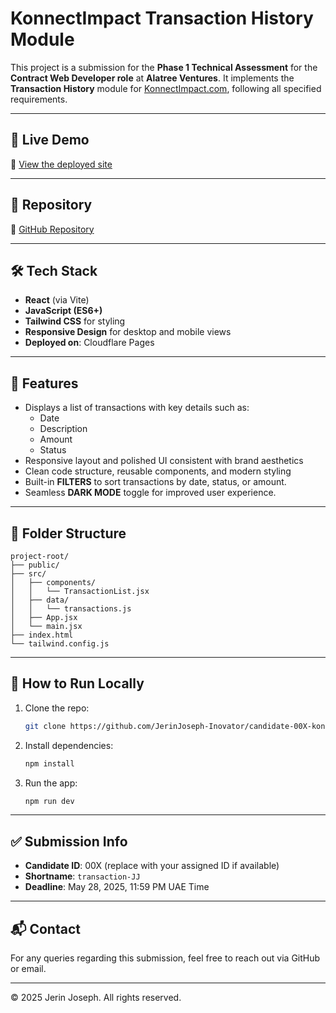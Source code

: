 # KonnectImpact Transaction History Module

This project is a submission for the **Phase 1 Technical Assessment** for the **Contract Web Developer role** at **Alatree Ventures**. It implements the **Transaction History** module for [KonnectImpact.com](https://konnectimpact.com), following all specified requirements. 

---

## 🚀 Live Demo

🔗 [View the deployed site](https://konnectimpact-transaction.pages.dev/)

---

## 📂 Repository

🔗 [GitHub Repository](https://github.com/JerinJoseph-Inovator/candidate-00X-konnectimpact-module-transaction-JJ)

---

## 🛠️ Tech Stack

- **React** (via Vite)
- **JavaScript (ES6+)**
- **Tailwind CSS** for styling
- **Responsive Design** for desktop and mobile views
- **Deployed on**: Cloudflare Pages

---

## 📌 Features

- Displays a list of transactions with key details such as:
  - Date
  - Description
  - Amount
  - Status
- Responsive layout and polished UI consistent with brand aesthetics
- Clean code structure, reusable components, and modern styling
- Built-in **FILTERS** to sort transactions by date, status, or amount.
- Seamless **DARK MODE** toggle for improved user experience.

---

## 📁 Folder Structure

```
project-root/
├── public/
├── src/
│   ├── components/
│   │   └── TransactionList.jsx
│   ├── data/
│   │   └── transactions.js
│   ├── App.jsx
│   └── main.jsx
├── index.html
└── tailwind.config.js
```

---

## 🧪 How to Run Locally

1. Clone the repo:
   ```bash
   git clone https://github.com/JerinJoseph-Inovator/candidate-00X-konnectimpact-module-transaction-JJ
   ```
2. Install dependencies:
   ```bash
   npm install
   ```
3. Run the app:
   ```bash
   npm run dev
   ```

---

## ✅ Submission Info

- **Candidate ID**: 00X (replace with your assigned ID if available)
- **Shortname**: `transaction-JJ`
- **Deadline**: May 28, 2025, 11:59 PM UAE Time

---

## 📬 Contact

For any queries regarding this submission, feel free to reach out via GitHub or email.

---

© 2025 Jerin Joseph. All rights reserved.
